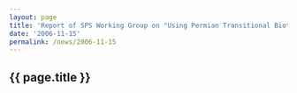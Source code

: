 ```yaml
---
layout: page
title: 'Report of SPS Working Group on "Using Permian Transitional Biotas as Gateways for Global Correlation"'
date: '2006-11-15'
permalink: /news/2006-11-15
---
```


## {{ page.title }}

